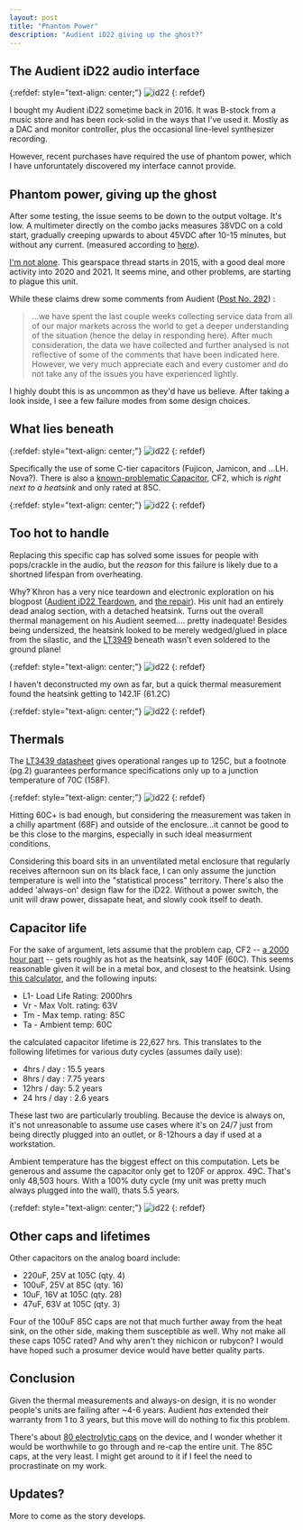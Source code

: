 ```yaml
---
layout: post
title: "Phantom Power"
description: "Audient iD22 giving up the ghost?"
---
```



## The Audient iD22 audio interface


{:refdef: style="text-align: center;"}
![id22](http://www.sci.utah.edu/~jimmy/website/audient/id22.png)
{: refdef}


I bought my Audient iD22 sometime back in 2016.  It was B-stock from a music store and has been rock-solid in the ways that I've used it. Mostly as a DAC and monitor controller, plus the occasional line-level synthesizer recording.  

However, recent purchases have required the use of phantom power, which I have unforuntately discovered my interface cannot provide.

## Phantom power, giving up the ghost

After some testing, the issue seems to be down to the output voltage.  It's low.  A multimeter directly on the combo jacks measures 38VDC on a cold start, gradually creeping upwards to about 45VDC after 10-15 minutes, but without any current. (measured according to [here](https://service.shure.com/s/article/how-to-test-phantom-power-voltage-and-current?language=en_US)).

[I'm not alone](https://gearspace.com/board/music-computers/1050068-audient-id22-issues-11.html).  This gearspace thread starts in 2015, with a good deal more activity into 2020 and 2021.  It seems mine, and other problems, are starting to plague this unit.

While these claims drew some comments from Audient ([Post No. 292](https://gearspace.com/board/showpost.php?p=15291215&postcount=292)) :

> ...we have spent the last couple weeks collecting service data from all of our major markets across the world to get a deeper understanding of the situation (hence the delay in responding here). After much consideration, the data we have collected and further analysed is not reflective of some of the comments that have been indicated here. However, we very much appreciate each and every customer and do not take any of the issues you have experienced lightly.

I highly doubt this is as uncommon as they'd have us believe. After taking a look inside, I see a few failure modes from some design choices.  


## What lies beneath

{:refdef: style="text-align: center;"}
![id22](http://www.sci.utah.edu/~jimmy/website/audient/insides.jpg)
{: refdef}

Specifically the use of some C-tier capacitors (Fujicon, Jamicon, and ...LH. Nova?). There is also a [known-problematic Capacitor](https://www.youtube.com/watch?v=pRiQl7Vy4R8), CF2, which is *right next to a heatsink* and only rated at 85C.

{:refdef: style="text-align: center;"}
![id22](http://www.sci.utah.edu/~jimmy/website/audient/badcap.jpg)
{: refdef}

## Too hot to handle
Replacing this specific cap has solved some issues for people with pops/crackle in the audio, but the *reason* for this failure is likely due to a shortned lifespan from overheating. 

Why?  Khron has a very nice teardown and electronic exploration on his blogpost ([Audient iD22 Teardown](https://khronscave.blogspot.com/2021/02/66-audient-id22-teardown.html?m=1), and [the repair](https://khronscave.blogspot.com/2021/02/67-audient-id22-part-2-repair.html?m=1)).  His unit had an entirely dead analog section, with a detached heatsink.  Turns out the overall thermal management on his Audient seemed.... pretty inadequate!  Besides being undersized, the heatsink looked to be merely wedged/glued in place from the silastic, and the [LT3949](https://www.analog.com/media/en/technical-documentation/data-sheets/3439fs.pdf) beneath wasn't even soldered to the ground plane!  

{:refdef: style="text-align: center;"}
![id22](http://www.sci.utah.edu/~jimmy/website/audient/chip.jpg)
{: refdef}

I haven't deconstructed my own as far, but a quick thermal measurement found the heatsink getting to 142.1F (61.2C)

{:refdef: style="text-align: center;"}
![id22](http://www.sci.utah.edu/~jimmy/website/audient/temp.jpg)
{: refdef}


## Thermals 

The [LT3439 datasheet](https://www.analog.com/media/en/technical-documentation/data-sheets/3439fs.pdf) gives operational ranges up to 125C, but a footnote (pg.2) guarantees performance specifications only up to a junction temperature of 70C (158F).  

{:refdef: style="text-align: center;"}
![id22](http://www.sci.utah.edu/~jimmy/website/audient/datasheet.png)
{: refdef}

Hitting 60C+ is bad enough, but considering the measurement was taken in a chilly apartment (68F) and outside of the enclosure...it cannot be good to be this close to the margins, especially in such ideal measurment conditions.  

Considering this board sits in an unventilated metal enclosure that regularly receives afternoon sun on its black face, I can only assume the junction temperature is well into the "statistical process" territory.  There's also the added 'always-on' design flaw for the iD22.  Without a power switch, the unit will draw power, dissapate heat, and slowly cook itself to death.

## Capacitor life

For the sake of argument, lets assume that the problem cap, CF2 --  [a 2000 hour part](https://store.comet.bg/en/Catalogue/Product/29481/) -- gets roughly as hot as the heatsink, say 140F (60C).  This seems reasonable given it will be in a metal box, and closest to the heatsink.  Using [this calculator](https://eepower.com/tools/electrolytic-capacitor-life-calculator/#), and the following inputs:

* L1- Load Life Rating: 2000hrs
* Vr - Max Volt. rating: 63V
* Tm - Max temp. rating: 85C
* Ta - Ambient temp: 60C

the calculated capacitor lifetime is 22,627 hrs.  This translates to the following lifetimes for various duty cycles (assumes daily use):

* 4hrs / day : 15.5 years
* 8hrs / day : 7.75 years
* 12hrs / day: 5.2 years
* 24 hrs / day : 2.6 years

These last two are particularly troubling.  Because the device is always on, it's not unreasonable to assume use cases where it's on 24/7 just from being directly plugged into an outlet, or 8-12hours a day if used at a workstation.  

Ambient temperature has the biggest effect on this computation. Lets be generous and assume the capacitor only get to 120F or approx. 49C.  That's only 48,503 hours.  With a 100% duty cycle (my unit was pretty much always plugged into the wall), thats 5.5 years.  

{:refdef: style="text-align: center;"}
![id22](http://www.sci.utah.edu/~jimmy/website/audient/pikachu.png)
{: refdef}

## Other caps and lifetimes

Other capacitors on the analog board include:

* 220uF, 25V at 105C (qty. 4)
* 100uF, 25V at 85C (qty. 16)
* 10uF, 16V at 105C (qty. 28)
* 47uF, 63V at 105C (qty. 3)

Four of the 100uF 85C caps are not that much further away from the heat sink, on the other side, making them susceptible as well.  Why not make all these caps 105C rated?  And why aren't they nichicon or rubycon?  I would have hoped such a prosumer device would have better quality parts.


## Conclusion

Given the thermal measurements and always-on design, it is no wonder people's units are failing after ~4-6 years.  Audient *has* extended their warranty from 1 to 3 years, but this move will do nothing to fix this problem.

There's about [80 electrolytic caps](https://docs.google.com/spreadsheets/d/1ARY4sbc7E2XFgQhkSMwCjVR8KNS4MbVoTxi-IBfXW9o/edit?usp=sharing) on the device, and I wonder whether it would be worthwhile to go through and re-cap the entire unit.  The 85C caps, at the very least.   I might get around to it if I feel the need to procrastinate on my work.


## Updates?

More to come as the story develops.

